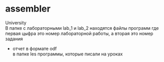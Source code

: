 # assembler  
University  
В папке с лабораторными lab_1 и lab_2 находятся файлы программ где первая цыфра это номер лабораторной работы, а вторая это номер задания  
+ отчет в формате odf  
в папке les программы, которые писали на уроках
